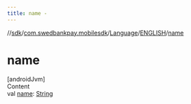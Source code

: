```yaml
---
title: name -
---
```

//[sdk](../../../../index)/[com.swedbankpay.mobilesdk](../../index)/[Language](../index)/[ENGLISH](index)/[name](name)



# name  
[androidJvm]  
Content  
val [name](name): [String](https://kotlinlang.org/api/latest/jvm/stdlib/kotlin/-string/index.html)  



